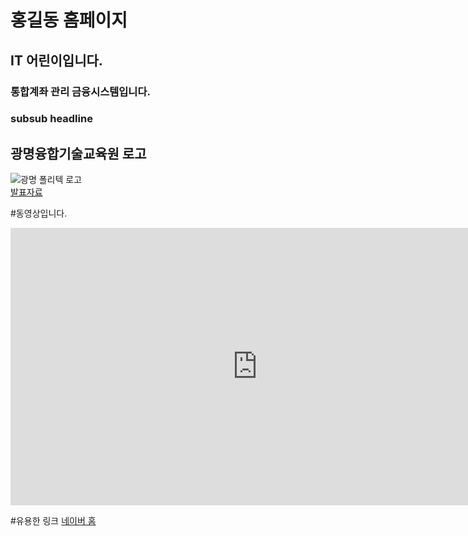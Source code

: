 # 홍길동 홈페이지
## IT 어린이입니다.
### 통합계좌 관리 금융시스템입니다.

### subsub headline
## 광명융합기술교육원 로고
![광명 폴리텍 로고](https://user-images.githubusercontent.com/100885980/156681488-e8804af6-6070-4cb6-9354-f8d6389872c6.png) <br>
[ 발표자료 ](/자기소개.pptx) <br>

#동영상입니다.
<iframe width="790" height="444" src="https://www.youtube.com/embed/ChM7Fw0QMUI" title="YouTube video player" frameborder="0" allow="accelerometer; autoplay; clipboard-write; encrypted-media; gyroscope; picture-in-picture" allowfullscreen></iframe>

#유용한 링크
[네이버 홈](https://naver.com)
